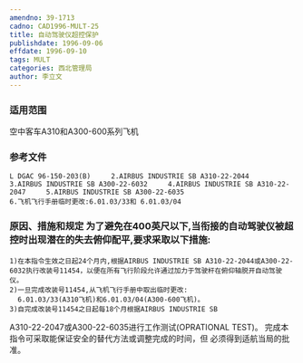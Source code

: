 ```yaml
---
amendno: 39-1713
cadno: CAD1996-MULT-25
title: 自动驾驶仪超控保护
publishdate: 1996-09-06
effdate: 1996-09-10
tags: MULT
categories: 西北管理局
author: 李立文
---
```


### 适用范围 
空中客车A310和A300-600系列飞机

### 参考文件
    L DGAC 96-150-203(B)     2.AIRBUS INDUSTRIE SB A310-22-2044     3.AIRBUS INDUSTRIE SB A300-22-6032     4.AIRBUS INDUSTRIE SB A310-22-2047     5.AIRBUS INDUSTRIE SB A300-22-6035 
    6.飞机飞行手册临时更改:6.01.03/33和 6.01.03/04 

### 原因、措施和规定 为了避免在400英尺以下,当衔接的自动驾驶仪被超控时出现潜在的失去俯仰配平,要求采取以下措施: 
    1)在本指令生效之日起24个月内,根据AIRBUS INDUSTRIE SB A310-22-2044或A300-22-6032执行改装号11454，以便在所有飞行阶段允许通过加力于驾驶杆在俯仰轴脱开自动驾驶仪。 
    2)一旦完成改装号11454,从飞机飞行手册中取出临时更改: 
      6.01.03/33(A310飞机)和6.01.03/04(A300-600飞机)。 
    3)自完成改装号11454之日起每18个月根据AIRBUS INDUSTRIE SB 

       
A310-22-2047或A300-22-6035进行工作测试(OPRATIONAL TEST)。     完成本指令可采取能保证安全的替代方法或调整完成的时间，但
必须得到适航当局的批准。

